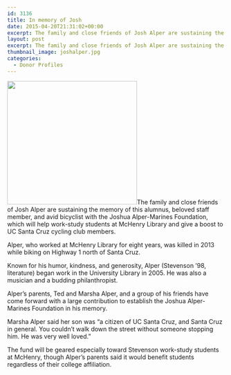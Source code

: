 ```yaml
---
id: 3136
title: In memory of Josh
date: 2015-04-20T21:31:02+00:00
excerpt: The family and close friends of Josh Alper are sustaining the memory of this alumnus, beloved staff member, and avid bicyclist with the Joshua Alper-Marines Foundation.
layout: post
excerpt: The family and close friends of Josh Alper are sustaining the memory of this alumnus, beloved staff member, and avid bicyclist with the Joshua Alper-Marines Foundation.
thumbnail_image: joshalper.jpg
categories:
  - Donor Profiles
---
```

<img class="alignright size-medium wp-image-3137" src="http://live-ucsc-giving.pantheonsite.io/wp-content/uploads/2017/09/joshalper-300x286.jpg" alt="" width="300" height="286" srcset="https://ucsc-giving.lndo.site/wp-content/uploads/2017/09/joshalper-300x286.jpg 300w, https://ucsc-giving.lndo.site/wp-content/uploads/2017/09/joshalper.jpg 519w" sizes="(max-width: 300px) 100vw, 300px" />The family and close friends of Josh Alper are sustaining the memory of this alumnus, beloved staff member, and avid bicyclist with the Joshua Alper-Marines Foundation, which will help work-study students at McHenry Library and give a boost to UC Santa Cruz cycling club members.

Alper, who worked at McHenry Library for eight years, was killed in 2013 while biking on Highway 1 north of Santa Cruz.

Known for his humor, kindness, and generosity, Alper (Stevenson &#8217;98, literature) began work in the University Library in 2005. He was also a musician and a budding philanthropist.

Alper&#8217;s parents, Ted and Marsha Alper, and a group of his friends have come forward with a large contribution to establish the Joshua Alper-Marines Foundation in his memory.

Marsha Alper said her son was &#8220;a citizen of UC Santa Cruz, and Santa Cruz in general. You couldn&#8217;t walk down the street without someone stopping him. He was very well loved.&#8221;

The fund will be geared especially toward Stevenson work-study students at McHenry, though Alper&#8217;s parents said it would benefit students regardless of their college affiliation.
